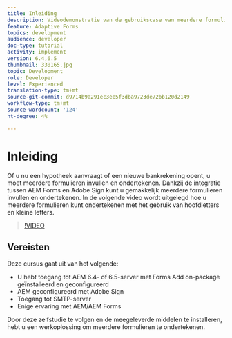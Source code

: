 ```yaml
---
title: Inleiding
description: Videodemonstratie van de gebruikscase van meerdere formulieren ondertekenen
feature: Adaptive Forms
topics: development
audience: developer
doc-type: tutorial
activity: implement
version: 6.4,6.5
thumbnail: 330165.jpg
topic: Development
role: Developer
level: Experienced
translation-type: tm+mt
source-git-commit: d9714b9a291ec3ee5f3dba9723de72bb120d2149
workflow-type: tm+mt
source-wordcount: '124'
ht-degree: 4%

---
```


# Inleiding

Of u nu een hypotheek aanvraagt of een nieuwe bankrekening opent, u moet meerdere formulieren invullen en ondertekenen. Dankzij de integratie tussen AEM Forms en Adobe Sign kunt u gemakkelijk meerdere formulieren invullen en ondertekenen.
In de volgende video wordt uitgelegd hoe u meerdere formulieren kunt ondertekenen met het gebruik van hoofdletters en kleine letters.

>[!VIDEO](https://video.tv.adobe.com/v/330165?quality=9&learn=on)

## Vereisten

Deze cursus gaat uit van het volgende:

* U hebt toegang tot AEM 6.4- of 6.5-server met Forms Add on-package geïnstalleerd en geconfigureerd
* AEM geconfigureerd met Adobe Sign
* Toegang tot SMTP-server
* Enige ervaring met AEM/AEM Forms

Door deze zelfstudie te volgen en de meegeleverde middelen te installeren, hebt u een werkoplossing om meerdere formulieren te ondertekenen.